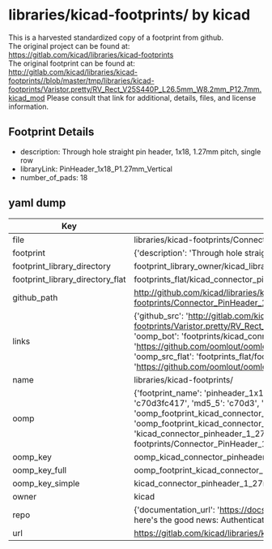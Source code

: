 # libraries/kicad-footprints/ by kicad  
This is a harvested standardized copy of a footprint from github.  
The original project can be found at:  
https://gitlab.com/kicad/libraries/kicad-footprints  
The original footprint can be found at:
http://gitlab.com/kicad/libraries/kicad-footprints//blob/master/tmp/libraries/kicad-footprints/Varistor.pretty/RV_Rect_V25S440P_L26.5mm_W8.2mm_P12.7mm.kicad_mod
Please consult that link for additional, details, files, and license information.  
## Footprint Details
* description: Through hole straight pin header, 1x18, 1.27mm pitch, single row  
* libraryLink: PinHeader_1x18_P1.27mm_Vertical  
* number_of_pads: 18  
## yaml dump  
| Key | Value |  
| --- | --- |  
| file | libraries/kicad-footprints/Connector_PinHeader_1.27mm.pretty/PinHeader_1x18_P1.27mm_Vertical.kicad_mod |  
| footprint | {'description': 'Through hole straight pin header, 1x18, 1.27mm pitch, single row', 'libraryLink': 'PinHeader_1x18_P1.27mm_Vertical', 'number_of_pads': 18} |  
| footprint_library_directory | footprint_library_owner/kicad_libraries/kicad-footprints/ |  
| footprint_library_directory_flat | footprints_flat/kicad_connector_pinheader_1_27mm_pinheader_1x18_p1_27mm_vertical/working |  
| github_path | http://github.com/kicad/libraries/kicad-footprints//blob/master/tmp/libraries/kicad-footprints/Connector_PinHeader_1.27mm.pretty/PinHeader_1x18_P1.27mm_Vertical.kicad_mod |  
| links | {'github_src': 'http://gitlab.com/kicad/libraries/kicad-footprints//blob/master/tmp/libraries/kicad-footprints/Varistor.pretty/RV_Rect_V25S440P_L26.5mm_W8.2mm_P12.7mm.kicad_mod', 'github_src_repo': 'https://gitlab.com/kicad/libraries/kicad-footprints', 'oomp_bot': 'footprints/kicad_connector_pinheader_1_27mm_pinheader_1x18_p1_27mm_vertical/working', 'oomp_bot_github': 'https://github.com/oomlout/oomlout_oomp_footprint_bot/tree/main/footprints/kicad_connector_pinheader_1_27mm_pinheader_1x18_p1_27mm_vertical/working', 'oomp_src_flat': 'footprints_flat/footprints_flat/kicad_connector_pinheader_1_27mm_pinheader_1x18_p1_27mm_vertical/working', 'oomp_src_flat_github': 'https://github.com/oomlout/oomlout_oomp_footprint_src/tree/main/footprints_flat/kicad_connector_pinheader_1_27mm_pinheader_1x18_p1_27mm_vertical/working'} |  
| name | libraries/kicad-footprints/ |  
| oomp | {'footprint_name': 'pinheader_1x18_p1_27mm_vertical', 'library_name': 'connector_pinheader_1_27mm', 'md5': 'c70d3fc41740393e5aae0a61d49a2ab8', 'md5_10': 'c70d3fc417', 'md5_5': 'c70d3', 'md5_6': 'c70d3f', 'oomp_key': 'oomp_kicad_connector_pinheader_1_27mm_pinheader_1x18_p1_27mm_vertical', 'oomp_key_extra': 'oomp_footprint_kicad_connector_pinheader_1_27mm_pinheader_1x18_p1_27mm_vertical', 'oomp_key_full': 'oomp_footprint_kicad_connector_pinheader_1_27mm_pinheader_1x18_p1_27mm_vertical_c70d3f', 'oomp_key_simple': 'kicad_connector_pinheader_1_27mm_pinheader_1x18_p1_27mm_vertical', 'original_filename': 'libraries/kicad-footprints/Connector_PinHeader_1.27mm.pretty/PinHeader_1x18_P1.27mm_Vertical.kicad_mod', 'owner_name': 'kicad'} |  
| oomp_key | oomp_kicad_connector_pinheader_1_27mm_pinheader_1x18_p1_27mm_vertical |  
| oomp_key_full | oomp_footprint_kicad_connector_pinheader_1_27mm_pinheader_1x18_p1_27mm_vertical |  
| oomp_key_simple | kicad_connector_pinheader_1_27mm_pinheader_1x18_p1_27mm_vertical |  
| owner | kicad |  
| repo | {'documentation_url': 'https://docs.github.com/rest/overview/resources-in-the-rest-api#rate-limiting', 'message': "API rate limit exceeded for 84.66.173.59. (But here's the good news: Authenticated requests get a higher rate limit. Check out the documentation for more details.)"} |  
| url | https://gitlab.com/kicad/libraries/kicad-footprints |  

